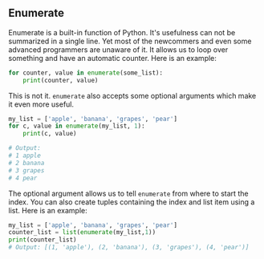 ## Enumerate

Enumerate is a built-in function of Python. It's usefulness can not be summarized in a single line. Yet most of the newcommers and even some advanced programmers are unaware of it. It allows us to loop over something and have an automatic counter. Here is an example:

```python
for counter, value in enumerate(some_list):
    print(counter, value)
```

This is not it. `enumerate` also accepts some optional arguments which make it even more useful.

```python
my_list = ['apple', 'banana', 'grapes', 'pear']
for c, value in enumerate(my_list, 1):
    print(c, value)

# Output:
# 1 apple
# 2 banana
# 3 grapes
# 4 pear
```

The optional argument allows us to tell `enumerate` from where to start the index. You can also create tuples containing the index and list item using a list. Here is an example:

```python
my_list = ['apple', 'banana', 'grapes', 'pear']
counter_list = list(enumerate(my_list,1))
print(counter_list)
# Output: [(1, 'apple'), (2, 'banana'), (3, 'grapes'), (4, 'pear')]
```
